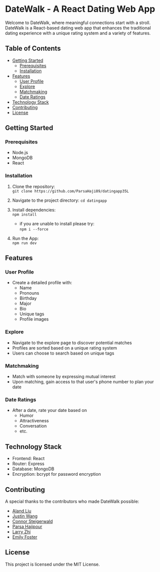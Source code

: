 # DateWalk - A React Dating Web App

Welcome to DateWalk, where meaningful connections start with a stroll. DateWalk is a React-based dating web app that enhances the traditional dating experience with a unique rating system and a variety of features.

## Table of Contents
  - [Getting Started](#getting-started)
    - [Prerequisites](#prerequisites)
    - [Installation](#installation)
  - [Features](#features)
    - [User Profile](#user-profile)
    - [Explore](#explore)
    - [Matchmaking](#matchmaking)
    - [Date Ratings](#date-ratings)
  - [Technology Stack](#technology-stack)
  - [Contributing](#contributing)
  - [License](#license)
  
## Getting Started

### Prerequisites
- Node.js
- MongoDB
- React
### Installation
1. Clone the repository:  
```git clone https://github.com/ParsaHaji09/datingapp35L ```   

2. Navigate to the project directory:
```cd datingapp```

4. Install dependencies:  
```npm install```

   - if you are unable to install please try:  
```npm i --force```

5. Run the App:  
```npm run dev```

## Features
### User Profile
- Create a detailed profile with:
  - Name
  - Pronouns
  - Birthday
  - Major
  - Bio
  - Unique tags
  - Profile images
### Explore
- Navigate to the explore page to discover potential matches
- Profiles are sorted based on a unique rating system
- Users can choose to search based on unique tags
### Matchmaking
- Match with someone by expressing mutual interest
- Upon matching, gain access to that user's phone number to plan your date
### Date Ratings
- After a date, rate your date based on
  - Humor
  - Attractiveness
  - Conversation
  - etc.

## Technology Stack
- Frontend: React
- Router: Express
- Database: MongoDB
- Encryption: bcrypt for password encryption

## Contributing

A special thanks to the contributors who made DateWalk possible:

- [Aland Liu](https://github.com/alandliu)
- [Justin Wang](https://github.com/justinw-23)
- [Connor Steigerwald](https://github.com/csteigerwald)
- [Parsa Hajipour](https://github.com/ParseHaji09)
- [Larry Zhi](https://github.com/larryz1230)
- [Emily Foster](https://github.com/emilyretsof)

## License
This project is licensed under the MIT License.
